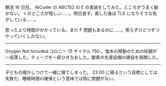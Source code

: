 朝活 16 日目。 AtCoder の ABC152 の E の実装をしてみた。ところがうまく動かない。 `%` のところが怪しい……。明日直す。直した後は TLE になりそうな気がしている……。

思ったより時間がかかっている。まだ F 問題もあるのに……。焦らずひとつずつやっていくしかない。

---

Oxygen Not Included コロニー 13 サイクル 750 。塩水の移動のための採掘が一段落した。チューブを一部ひきなおした。酸素の生産設備の建設を再開した。

---

子どもの寝かしつけで一緒に寝てしまった。 23:00 に寝るという目標としては失敗だ。睡眠時間の確保という意味では特に問題がない。
